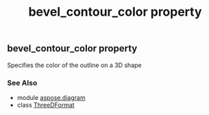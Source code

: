 ﻿---
title: bevel_contour_color property
second_title: Aspose.Diagram for Python via .NET API References
description: 
type: docs
weight: 60
url: /python-net/aspose.diagram/threedformat/bevel_contour_color/
is_root: false
---

## bevel_contour_color property


Specifies the color of the outline on a 3D shape

### See Also
* module [aspose.diagram](../../)
* class [ThreeDFormat](/diagram/python-net/aspose.diagram/threedformat)
